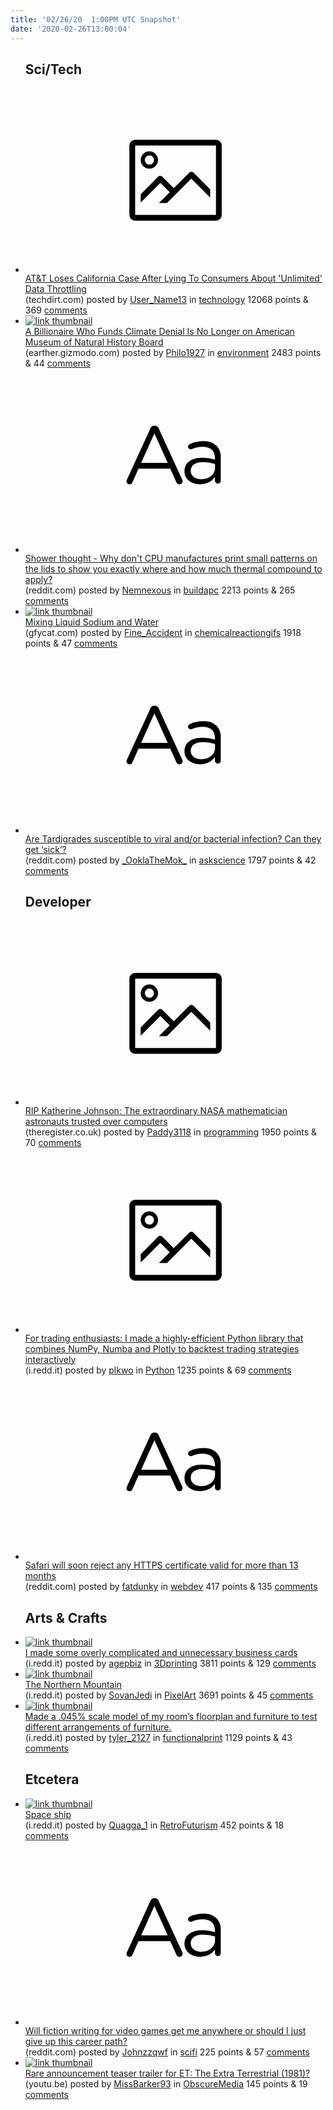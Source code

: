 ```yaml
---
title: '02/26/20  1:00PM UTC Snapshot'
date: '2020-02-26T13:00:04'
---
```

<ul>
<h2>Sci/Tech</h2>

<li><a href='https://www.techdirt.com/articles/20200224/07490543967/att-loses-california-case-after-lying-to-consumers-about-unlimited-data-throttling.shtml'><svg version='1.1' viewBox='-34 -14 104 64' preserveAspectRatio='xMidYMid meet' xmlns='http://www.w3.org/2000/svg' xmlns:xlink='http://www.w3.org/1999/xlink'>
    <title>link thumbnail</title>
    <path d='M32,4H4A2,2,0,0,0,2,6V30a2,2,0,0,0,2,2H32a2,2,0,0,0,2-2V6A2,2,0,0,0,32,4ZM4,30V6H32V30Z'></path>
    <path d='M8.92,14a3,3,0,1,0-3-3A3,3,0,0,0,8.92,14Zm0-4.6A1.6,1.6,0,1,1,7.33,11,1.6,1.6,0,0,1,8.92,9.41Z'></path>
    <path d='M22.78,15.37l-5.4,5.4-4-4a1,1,0,0,0-1.41,0L5.92,22.9v2.83l6.79-6.79L16,22.18l-3.75,3.75H15l8.45-8.45L30,24V21.18l-5.81-5.81A1,1,0,0,0,22.78,15.37Z'></path>
    </svg></a><div><div class='linkTitle'><a href='https://www.techdirt.com/articles/20200224/07490543967/att-loses-california-case-after-lying-to-consumers-about-unlimited-data-throttling.shtml'>AT&amp;T Loses California Case After Lying To Consumers About 'Unlimited' Data Throttling</a></div>(techdirt.com) posted by <a href='https://www.reddit.com/user/User_Name13'>User_Name13</a> in <a href='https://www.reddit.com/r/technology'>technology</a> 12068 points & 369 <a href='https://www.reddit.com/r/technology/comments/f9c9uh/att_loses_california_case_after_lying_to/'>comments</a></div></li>

<li><a href='https://earther.gizmodo.com/a-billionaire-who-funds-climate-denial-is-no-longer-on-1841911672'><img src='https://b.thumbs.redditmedia.com/wf_GZQkuJgDcV89Eop8h-cTdutOb1khwYPXcRgYxxnQ.jpg' alt='link thumbnail'></a><div><div class='linkTitle'><a href='https://earther.gizmodo.com/a-billionaire-who-funds-climate-denial-is-no-longer-on-1841911672'>A Billionaire Who Funds Climate Denial Is No Longer on American Museum of Natural History Board</a></div>(earther.gizmodo.com) posted by <a href='https://www.reddit.com/user/Philo1927'>Philo1927</a> in <a href='https://www.reddit.com/r/environment'>environment</a> 2483 points & 44 <a href='https://www.reddit.com/r/environment/comments/f9iayn/a_billionaire_who_funds_climate_denial_is_no/'>comments</a></div></li>

<li><a href='https://www.reddit.com/r/buildapc/comments/f9ecbc/shower_thought_why_dont_cpu_manufactures_print/'><svg version='1.1' viewBox='-34 -12 104 64' preserveAspectRatio='xMidYMid slice' xmlns='http://www.w3.org/2000/svg' xmlns:xlink='http://www.w3.org/1999/xlink'>
    <title>text link thumbnail</title>
    <path d='M12.19,8.84a1.45,1.45,0,0,0-1.4-1h-.12a1.46,1.46,0,0,0-1.42,1L1.14,26.56a1.29,1.29,0,0,0-.14.59,1,1,0,0,0,1,1,1.12,1.12,0,0,0,1.08-.77l2.08-4.65h11l2.08,4.59a1.24,1.24,0,0,0,1.12.83,1.08,1.08,0,0,0,1.08-1.08,1.64,1.64,0,0,0-.14-.57ZM6.08,20.71l4.59-10.22,4.6,10.22Z'>
    </path>
    <path d='M32.24,14.78A6.35,6.35,0,0,0,27.6,13.2a11.36,11.36,0,0,0-4.7,1,1,1,0,0,0-.58.89,1,1,0,0,0,.94.92,1.23,1.23,0,0,0,.39-.08,8.87,8.87,0,0,1,3.72-.81c2.7,0,4.28,1.33,4.28,3.92v.5a15.29,15.29,0,0,0-4.42-.61c-3.64,0-6.14,1.61-6.14,4.64v.05c0,2.95,2.7,4.48,5.37,4.48a6.29,6.29,0,0,0,5.19-2.48V26.9a1,1,0,0,0,1,1,1,1,0,0,0,1-1.06V19A5.71,5.71,0,0,0,32.24,14.78Zm-.56,7.7c0,2.28-2.17,3.89-4.81,3.89-1.94,0-3.61-1.06-3.61-2.86v-.06c0-1.8,1.5-3,4.2-3a15.2,15.2,0,0,1,4.22.61Z'>
    </path>
    </svg></a><div><div class='linkTitle'><a href='https://www.reddit.com/r/buildapc/comments/f9ecbc/shower_thought_why_dont_cpu_manufactures_print/'>Shower thought - Why don't CPU manufactures print small patterns on the lids to show you exactly where and how much thermal compound to apply?</a></div>(reddit.com) posted by <a href='https://www.reddit.com/user/Nemnexous'>Nemnexous</a> in <a href='https://www.reddit.com/r/buildapc'>buildapc</a> 2213 points & 265 <a href='https://www.reddit.com/r/buildapc/comments/f9ecbc/shower_thought_why_dont_cpu_manufactures_print/'>comments</a></div></li>

<li><a href='https://gfycat.com/wellgroomedseveraliraniangroundjay'><img src='https://b.thumbs.redditmedia.com/v9Zedo8HLC4w5kk-isAapUOKDBHsZNN6ooEJgLclEvo.jpg' alt='link thumbnail'></a><div><div class='linkTitle'><a href='https://gfycat.com/wellgroomedseveraliraniangroundjay'>Mixing Liquid Sodium and Water</a></div>(gfycat.com) posted by <a href='https://www.reddit.com/user/Fine_Accident'>Fine_Accident</a> in <a href='https://www.reddit.com/r/chemicalreactiongifs'>chemicalreactiongifs</a> 1918 points & 47 <a href='https://www.reddit.com/r/chemicalreactiongifs/comments/f9gnzm/mixing_liquid_sodium_and_water/'>comments</a></div></li>

<li><a href='https://www.reddit.com/r/askscience/comments/f9m9fz/are_tardigrades_susceptible_to_viral_andor/'><svg version='1.1' viewBox='-34 -12 104 64' preserveAspectRatio='xMidYMid slice' xmlns='http://www.w3.org/2000/svg' xmlns:xlink='http://www.w3.org/1999/xlink'>
    <title>text link thumbnail</title>
    <path d='M12.19,8.84a1.45,1.45,0,0,0-1.4-1h-.12a1.46,1.46,0,0,0-1.42,1L1.14,26.56a1.29,1.29,0,0,0-.14.59,1,1,0,0,0,1,1,1.12,1.12,0,0,0,1.08-.77l2.08-4.65h11l2.08,4.59a1.24,1.24,0,0,0,1.12.83,1.08,1.08,0,0,0,1.08-1.08,1.64,1.64,0,0,0-.14-.57ZM6.08,20.71l4.59-10.22,4.6,10.22Z'>
    </path>
    <path d='M32.24,14.78A6.35,6.35,0,0,0,27.6,13.2a11.36,11.36,0,0,0-4.7,1,1,1,0,0,0-.58.89,1,1,0,0,0,.94.92,1.23,1.23,0,0,0,.39-.08,8.87,8.87,0,0,1,3.72-.81c2.7,0,4.28,1.33,4.28,3.92v.5a15.29,15.29,0,0,0-4.42-.61c-3.64,0-6.14,1.61-6.14,4.64v.05c0,2.95,2.7,4.48,5.37,4.48a6.29,6.29,0,0,0,5.19-2.48V26.9a1,1,0,0,0,1,1,1,1,0,0,0,1-1.06V19A5.71,5.71,0,0,0,32.24,14.78Zm-.56,7.7c0,2.28-2.17,3.89-4.81,3.89-1.94,0-3.61-1.06-3.61-2.86v-.06c0-1.8,1.5-3,4.2-3a15.2,15.2,0,0,1,4.22.61Z'>
    </path>
    </svg></a><div><div class='linkTitle'><a href='https://www.reddit.com/r/askscience/comments/f9m9fz/are_tardigrades_susceptible_to_viral_andor/'>Are Tardigrades susceptible to viral and/or bacterial infection? Can they get ‘sick’?</a></div>(reddit.com) posted by <a href='https://www.reddit.com/user/_OoklaTheMok_'>_OoklaTheMok_</a> in <a href='https://www.reddit.com/r/askscience'>askscience</a> 1797 points & 42 <a href='https://www.reddit.com/r/askscience/comments/f9m9fz/are_tardigrades_susceptible_to_viral_andor/'>comments</a></div></li>

<h2>Developer</h2>

<li><a href='https://www.theregister.co.uk/2020/02/24/katherine_johnson_obit/'><svg version='1.1' viewBox='-34 -14 104 64' preserveAspectRatio='xMidYMid meet' xmlns='http://www.w3.org/2000/svg' xmlns:xlink='http://www.w3.org/1999/xlink'>
    <title>link thumbnail</title>
    <path d='M32,4H4A2,2,0,0,0,2,6V30a2,2,0,0,0,2,2H32a2,2,0,0,0,2-2V6A2,2,0,0,0,32,4ZM4,30V6H32V30Z'></path>
    <path d='M8.92,14a3,3,0,1,0-3-3A3,3,0,0,0,8.92,14Zm0-4.6A1.6,1.6,0,1,1,7.33,11,1.6,1.6,0,0,1,8.92,9.41Z'></path>
    <path d='M22.78,15.37l-5.4,5.4-4-4a1,1,0,0,0-1.41,0L5.92,22.9v2.83l6.79-6.79L16,22.18l-3.75,3.75H15l8.45-8.45L30,24V21.18l-5.81-5.81A1,1,0,0,0,22.78,15.37Z'></path>
    </svg></a><div><div class='linkTitle'><a href='https://www.theregister.co.uk/2020/02/24/katherine_johnson_obit/'>RIP Katherine Johnson: The extraordinary NASA mathematician astronauts trusted over computers</a></div>(theregister.co.uk) posted by <a href='https://www.reddit.com/user/Paddy3118'>Paddy3118</a> in <a href='https://www.reddit.com/r/programming'>programming</a> 1950 points & 70 <a href='https://www.reddit.com/r/programming/comments/f9duol/rip_katherine_johnson_the_extraordinary_nasa/'>comments</a></div></li>

<li><a href='https://i.redd.it/1a93ifski2j41.gif'><svg version='1.1' viewBox='-34 -14 104 64' preserveAspectRatio='xMidYMid meet' xmlns='http://www.w3.org/2000/svg' xmlns:xlink='http://www.w3.org/1999/xlink'>
    <title>link thumbnail</title>
    <path d='M32,4H4A2,2,0,0,0,2,6V30a2,2,0,0,0,2,2H32a2,2,0,0,0,2-2V6A2,2,0,0,0,32,4ZM4,30V6H32V30Z'></path>
    <path d='M8.92,14a3,3,0,1,0-3-3A3,3,0,0,0,8.92,14Zm0-4.6A1.6,1.6,0,1,1,7.33,11,1.6,1.6,0,0,1,8.92,9.41Z'></path>
    <path d='M22.78,15.37l-5.4,5.4-4-4a1,1,0,0,0-1.41,0L5.92,22.9v2.83l6.79-6.79L16,22.18l-3.75,3.75H15l8.45-8.45L30,24V21.18l-5.81-5.81A1,1,0,0,0,22.78,15.37Z'></path>
    </svg></a><div><div class='linkTitle'><a href='https://i.redd.it/1a93ifski2j41.gif'>For trading enthusiasts: I made a highly-efficient Python library that combines NumPy, Numba and Plotly to backtest trading strategies interactively</a></div>(i.redd.it) posted by <a href='https://www.reddit.com/user/plkwo'>plkwo</a> in <a href='https://www.reddit.com/r/Python'>Python</a> 1235 points & 69 <a href='https://www.reddit.com/r/Python/comments/f99wh4/for_trading_enthusiasts_i_made_a_highlyefficient/'>comments</a></div></li>

<li><a href='https://www.reddit.com/r/webdev/comments/f9i5eg/safari_will_soon_reject_any_https_certificate/'><svg version='1.1' viewBox='-34 -12 104 64' preserveAspectRatio='xMidYMid slice' xmlns='http://www.w3.org/2000/svg' xmlns:xlink='http://www.w3.org/1999/xlink'>
    <title>text link thumbnail</title>
    <path d='M12.19,8.84a1.45,1.45,0,0,0-1.4-1h-.12a1.46,1.46,0,0,0-1.42,1L1.14,26.56a1.29,1.29,0,0,0-.14.59,1,1,0,0,0,1,1,1.12,1.12,0,0,0,1.08-.77l2.08-4.65h11l2.08,4.59a1.24,1.24,0,0,0,1.12.83,1.08,1.08,0,0,0,1.08-1.08,1.64,1.64,0,0,0-.14-.57ZM6.08,20.71l4.59-10.22,4.6,10.22Z'>
    </path>
    <path d='M32.24,14.78A6.35,6.35,0,0,0,27.6,13.2a11.36,11.36,0,0,0-4.7,1,1,1,0,0,0-.58.89,1,1,0,0,0,.94.92,1.23,1.23,0,0,0,.39-.08,8.87,8.87,0,0,1,3.72-.81c2.7,0,4.28,1.33,4.28,3.92v.5a15.29,15.29,0,0,0-4.42-.61c-3.64,0-6.14,1.61-6.14,4.64v.05c0,2.95,2.7,4.48,5.37,4.48a6.29,6.29,0,0,0,5.19-2.48V26.9a1,1,0,0,0,1,1,1,1,0,0,0,1-1.06V19A5.71,5.71,0,0,0,32.24,14.78Zm-.56,7.7c0,2.28-2.17,3.89-4.81,3.89-1.94,0-3.61-1.06-3.61-2.86v-.06c0-1.8,1.5-3,4.2-3a15.2,15.2,0,0,1,4.22.61Z'>
    </path>
    </svg></a><div><div class='linkTitle'><a href='https://www.reddit.com/r/webdev/comments/f9i5eg/safari_will_soon_reject_any_https_certificate/'>Safari will soon reject any HTTPS certificate valid for more than 13 months</a></div>(reddit.com) posted by <a href='https://www.reddit.com/user/fatdunky'>fatdunky</a> in <a href='https://www.reddit.com/r/webdev'>webdev</a> 417 points & 135 <a href='https://www.reddit.com/r/webdev/comments/f9i5eg/safari_will_soon_reject_any_https_certificate/'>comments</a></div></li>

<h2>Arts & Crafts</h2>

<li><a href='https://i.redd.it/v91qdjgdv4j41.jpg'><img src='https://b.thumbs.redditmedia.com/9m_emeeQQFB85DU5TvIsB_EbZGxuPgPhjwTiMgm_1LY.jpg' alt='link thumbnail'></a><div><div class='linkTitle'><a href='https://i.redd.it/v91qdjgdv4j41.jpg'>I made some overly complicated and unnecessary business cards</a></div>(i.redd.it) posted by <a href='https://www.reddit.com/user/agepbiz'>agepbiz</a> in <a href='https://www.reddit.com/r/3Dprinting'>3Dprinting</a> 3811 points & 129 <a href='https://www.reddit.com/r/3Dprinting/comments/f9h2u4/i_made_some_overly_complicated_and_unnecessary/'>comments</a></div></li>

<li><a href='https://i.redd.it/56p9aoeik4j41.gif'><img src='https://b.thumbs.redditmedia.com/Q1K6Xrel7L-UgQstMf8VbG3_oThn1zs-6nk_Oat4zGU.jpg' alt='link thumbnail'></a><div><div class='linkTitle'><a href='https://i.redd.it/56p9aoeik4j41.gif'>The Northern Mountain</a></div>(i.redd.it) posted by <a href='https://www.reddit.com/user/SovanJedi'>SovanJedi</a> in <a href='https://www.reddit.com/r/PixelArt'>PixelArt</a> 3691 points & 45 <a href='https://www.reddit.com/r/PixelArt/comments/f9g13u/the_northern_mountain/'>comments</a></div></li>

<li><a href='https://i.redd.it/duhsbthjy6j41.jpg'><img src='https://b.thumbs.redditmedia.com/AjYD_2aygC2w4ibBluVL-UEie-ydJHLSkE04lF161Zs.jpg' alt='link thumbnail'></a><div><div class='linkTitle'><a href='https://i.redd.it/duhsbthjy6j41.jpg'>Made a .045% scale model of my room’s floorplan and furniture to test different arrangements of furniture.</a></div>(i.redd.it) posted by <a href='https://www.reddit.com/user/tyler_2127'>tyler_2127</a> in <a href='https://www.reddit.com/r/functionalprint'>functionalprint</a> 1129 points & 43 <a href='https://www.reddit.com/r/functionalprint/comments/f9n8ow/made_a_045_scale_model_of_my_rooms_floorplan_and/'>comments</a></div></li>

<h2>Etcetera</h2>

<li><a href='https://i.redd.it/nv9amkb683j41.jpg'><img src='https://b.thumbs.redditmedia.com/FlWKEm4I5Z_fb7NrGWgWjnn3v3bCh6y3QnR2MeVzpdY.jpg' alt='link thumbnail'></a><div><div class='linkTitle'><a href='https://i.redd.it/nv9amkb683j41.jpg'>Space ship</a></div>(i.redd.it) posted by <a href='https://www.reddit.com/user/Quagga_1'>Quagga_1</a> in <a href='https://www.reddit.com/r/RetroFuturism'>RetroFuturism</a> 452 points & 18 <a href='https://www.reddit.com/r/RetroFuturism/comments/f9qr99/space_ship/'>comments</a></div></li>

<li><a href='https://www.reddit.com/r/scifi/comments/f9huv2/will_fiction_writing_for_video_games_get_me/'><svg version='1.1' viewBox='-34 -12 104 64' preserveAspectRatio='xMidYMid slice' xmlns='http://www.w3.org/2000/svg' xmlns:xlink='http://www.w3.org/1999/xlink'>
    <title>text link thumbnail</title>
    <path d='M12.19,8.84a1.45,1.45,0,0,0-1.4-1h-.12a1.46,1.46,0,0,0-1.42,1L1.14,26.56a1.29,1.29,0,0,0-.14.59,1,1,0,0,0,1,1,1.12,1.12,0,0,0,1.08-.77l2.08-4.65h11l2.08,4.59a1.24,1.24,0,0,0,1.12.83,1.08,1.08,0,0,0,1.08-1.08,1.64,1.64,0,0,0-.14-.57ZM6.08,20.71l4.59-10.22,4.6,10.22Z'>
    </path>
    <path d='M32.24,14.78A6.35,6.35,0,0,0,27.6,13.2a11.36,11.36,0,0,0-4.7,1,1,1,0,0,0-.58.89,1,1,0,0,0,.94.92,1.23,1.23,0,0,0,.39-.08,8.87,8.87,0,0,1,3.72-.81c2.7,0,4.28,1.33,4.28,3.92v.5a15.29,15.29,0,0,0-4.42-.61c-3.64,0-6.14,1.61-6.14,4.64v.05c0,2.95,2.7,4.48,5.37,4.48a6.29,6.29,0,0,0,5.19-2.48V26.9a1,1,0,0,0,1,1,1,1,0,0,0,1-1.06V19A5.71,5.71,0,0,0,32.24,14.78Zm-.56,7.7c0,2.28-2.17,3.89-4.81,3.89-1.94,0-3.61-1.06-3.61-2.86v-.06c0-1.8,1.5-3,4.2-3a15.2,15.2,0,0,1,4.22.61Z'>
    </path>
    </svg></a><div><div class='linkTitle'><a href='https://www.reddit.com/r/scifi/comments/f9huv2/will_fiction_writing_for_video_games_get_me/'>Will fiction writing for video games get me anywhere or should I just give up this career path?</a></div>(reddit.com) posted by <a href='https://www.reddit.com/user/Johnzzqwf'>Johnzzqwf</a> in <a href='https://www.reddit.com/r/scifi'>scifi</a> 225 points & 57 <a href='https://www.reddit.com/r/scifi/comments/f9huv2/will_fiction_writing_for_video_games_get_me/'>comments</a></div></li>

<li><a href='https://youtu.be/1B6TZtExKis'><img src='https://a.thumbs.redditmedia.com/NOwDgGPiyS5i_pm9PnvFMJ4zZMmlEG-zc65LhBTnds4.jpg' alt='link thumbnail'></a><div><div class='linkTitle'><a href='https://youtu.be/1B6TZtExKis'>Rare announcement teaser trailer for ET: The Extra Terrestrial (1981)?</a></div>(youtu.be) posted by <a href='https://www.reddit.com/user/MissBarker93'>MissBarker93</a> in <a href='https://www.reddit.com/r/ObscureMedia'>ObscureMedia</a> 145 points & 19 <a href='https://www.reddit.com/r/ObscureMedia/comments/f9kuux/rare_announcement_teaser_trailer_for_et_the_extra/'>comments</a></div></li>

</ul>
